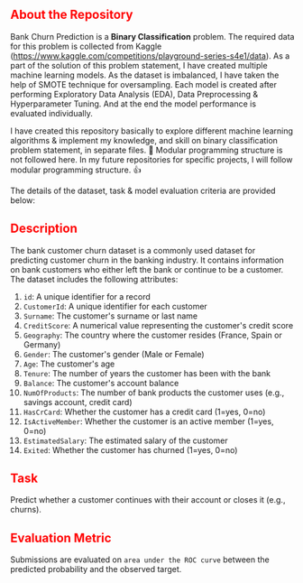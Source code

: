<h2 style="color:red">About the Repository</h2>

Bank Churn Prediction is a **Binary Classification** problem. The required data for this problem is collected from Kaggle (https://www.kaggle.com/competitions/playground-series-s4e1/data). As a part of the solution of this problem statement, I have created multiple machine learning models. As the dataset is imbalanced, I have taken the help of SMOTE technique for oversampling. Each model is created after performing Exploratory Data Analysis (EDA), Data Preprocessing & Hyperparameter Tuning. And at the end the model performance is evaluated individually.

I have created this repository basically to explore different machine learning algorithms & implement my knowledge, and skill on binary classification problem statement, in separate files. 🧐 Modular programming structure is not followed here. In my future repositories for specific projects, I will follow modular programming structure. 👍

The details of the dataset, task & model evaluation criteria are provided below:

<h2 style="color:red">Description</h2>

The bank customer churn dataset is a commonly used dataset for predicting customer churn in the banking industry. It contains information on bank customers who either left the bank or continue to be a customer. The dataset includes the following attributes:

1. `id`: A unique identifier for a record
2. `CustomerId`: A unique identifier for each customer
3. `Surname`: The customer's surname or last name
4. `CreditScore`: A numerical value representing the customer's credit score
5. `Geography`: The country where the customer resides (France, Spain or Germany)
6. `Gender`: The customer's gender (Male or Female)
7. `Age`: The customer's age
8. `Tenure`: The number of years the customer has been with the bank
9. `Balance`: The customer's account balance
10. `NumOfProducts`: The number of bank products the customer uses (e.g., savings account, credit card)
11. `HasCrCard`: Whether the customer has a credit card (1=yes, 0=no)
12. `IsActiveMember`: Whether the customer is an active member (1=yes, 0=no)
13. `EstimatedSalary`: The estimated salary of the customer
14. `Exited`: Whether the customer has churned (1=yes, 0=no)

<h2 style="color:red">Task</h2>

Predict whether a customer continues with their account or closes it (e.g., churns).

<h2 style="color:red">Evaluation Metric</h2>

Submissions are evaluated on `area under the ROC curve` between the predicted probability and the observed target.

